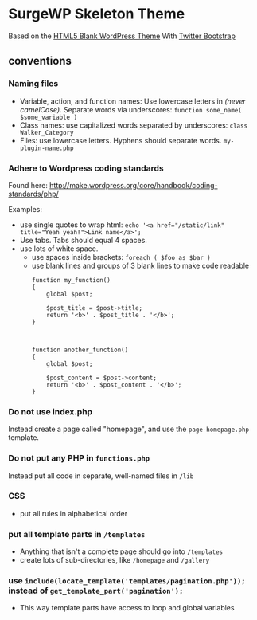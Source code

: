 # SurgeWP Skeleton Theme

Based on the [HTML5 Blank WordPress Theme](http://html5blank.com/) With [Twitter Bootstrap](http://http://getbootstrap.com/)



## conventions

### Naming files
* Variable, action, and function names: Use lowercase letters in  *(never camelCase)*. Separate words via underscores: ```function some_name( $some_variable )```
* Class names: use capitalized words separated by underscores: ```class Walker_Category```
* Files: use lowercase letters. Hyphens should separate words. ```my-plugin-name.php```



### Adhere to Wordpress coding standards
Found here: http://make.wordpress.org/core/handbook/coding-standards/php/

Examples:
* use single quotes to wrap html: ```echo '<a href="/static/link" title="Yeah yeah!">Link name</a>';```
* Use tabs. Tabs should equal 4 spaces.
* use lots of white space.
  * use spaces inside brackets: ```foreach ( $foo as $bar )```
  * use blank lines and groups of 3 blank lines to make code readable
    ```
    function my_function()
    {
        global $post;

        $post_title = $post->title;
        return '<b>' . $post_title . '</b>';
    }



    function another_function()
    {
        global $post;

        $post_content = $post->content;
        return '<b>' . $post_content . '</b>';
    }
    ```



### Do not use index.php

Instead create a page called "homepage", and use the ```page-homepage.php``` template.



### Do not put any PHP in ```functions.php```

Instead put all code in separate, well-named files in ```/lib```



### CSS
* put all rules in alphabetical order



### put all template parts in ```/templates```
* Anything that isn't a complete page should go into ```/templates```
* create lots of sub-directories, like ```/homepage``` and ```/gallery```



### use ```include(locate_template('templates/pagination.php'));``` instead of ```get_template_part('pagination');```
* This way template parts have access to loop and global variables



